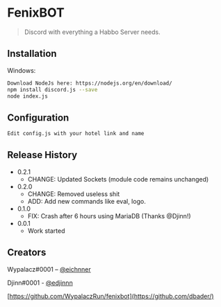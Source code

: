 # FenixBOT
> Discord with everything a Habbo Server needs.

## Installation

Windows:

```sh
Download NodeJs here: https://nodejs.org/en/download/
npm install discord.js --save
node index.js
```
## Configuration

```sh
Edit config.js with your hotel link and name

```

## Release History

* 0.2.1
    * CHANGE: Updated Sockets (module code remains unchanged)
* 0.2.0
    * CHANGE: Removed useless shit
    * ADD: Add new commands like eval, logo.
* 0.1.0
    * FIX: Crash after 6 hours using MariaDB (Thanks @Djinn!)
* 0.0.1
    * Work started

## Creators

Wypalacz#0001 – [@eichnner](https://twitter.com/eichnner)

Djinn#0001 - [@edjinnn](https://twitter.com/djiin)

[https://github.com/WypalaczRun/fenixbot](https://github.com/dbader/)

